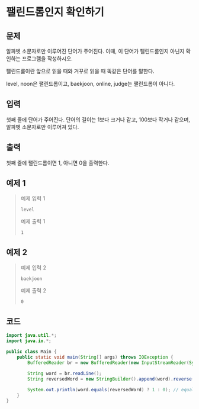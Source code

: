 # 팰린드롬인지 확인하기

## 문제
알파벳 소문자로만 이루어진 단어가 주어진다. 이때, 이 단어가 팰린드롬인지 아닌지 확인하는 프로그램을 작성하시오.

팰린드롬이란 앞으로 읽을 때와 거꾸로 읽을 때 똑같은 단어를 말한다. 

level, noon은 팰린드롬이고, baekjoon, online, judge는 팰린드롬이 아니다.

## 입력
첫째 줄에 단어가 주어진다. 단어의 길이는 1보다 크거나 같고, 100보다 작거나 같으며, 알파벳 소문자로만 이루어져 있다.

## 출력
첫째 줄에 팰린드롬이면 1, 아니면 0을 출력한다.

## 예제 1

> 예제 입력 1
> ```
> level
> ```
> 예제 출력 1
> ```
> 1
> ```

## 예제 2

> 예제 입력 2
> ```
> baekjoon
> ```
> 예제 출력 2
> ```
> 0
> ```

## 코드
```java
import java.util.*;
import java.io.*;

public class Main {
    public static void main(String[] args) throws IOException {
	    BufferedReader br = new BufferedReader(new InputStreamReader(System.in));
	    
        String word = br.readLine();
        String reversedWord = new StringBuilder().append(word).reverse().toString();

        System.out.println(word.equals(reversedWord) ? 1 : 0); // equals() : 객체의 데이터가 같은가의 여부를 출력
    }
}
```
